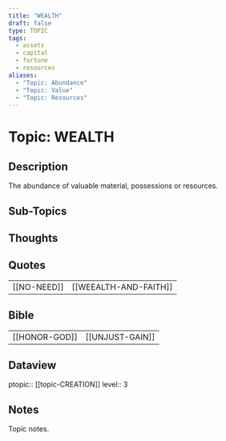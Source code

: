 ```yaml
---
title: "WEALTH"
draft: false
type: TOPIC
tags:
  - assets
  - capital
  - fortune
  - resources
aliases:
  - "Topic: Abundance"
  - "Topic: Value"
  - "Topic: Resources"
---
```

# Topic: WEALTH

## Description
The abundance of valuable material, possessions or resources.

## Sub-Topics

## Thoughts

## Quotes
|     |     |
| --- | --- |
| [[NO-NEED]] | [[WEEALTH-AND-FAITH]] |


## Bible
|     |     |
| --- | --- |
| [[HONOR-GOD]] | [[UNJUST-GAIN]] |

## Dataview
ptopic:: [[topic-CREATION]]
level:: 3

## Notes
Topic notes.

